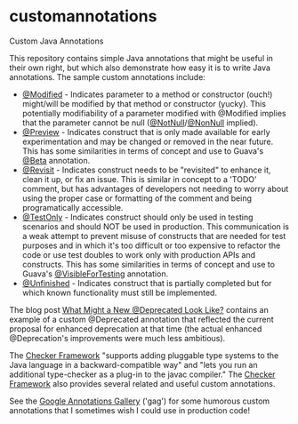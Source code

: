 # customannotations
Custom Java Annotations

This repository contains simple Java annotations that might be useful in their own right, but which also demonstrate how easy it is to write Java annotations. The sample custom annotations include:
* [@Modified](https://github.com/dustinmarx/customannotations/blob/master/dustin/examples/annotations/Modified.java) - Indicates parameter to a method or constructor (ouch!) might/will be modified by that method or constructor (yucky). This potentially modifiability of a parameter modified with @Modified implies that the parameter cannot be null ([@NotNull](https://www.jetbrains.com/help/idea/nullable-and-notnull-annotations.html)/[@NonNull](https://checkerframework.org/api/org/checkerframework/checker/nullness/qual/NonNull.html) implied).
* [@Preview](https://github.com/dustinmarx/customannotations/blob/master/dustin/examples/annotations/Preview.java) - Indicates construct that is only made available for early experimentation and may be changed or removed in the near future. This has some similarities in terms of concept and use to Guava's [@Beta](https://github.com/google/guava/blob/master/guava/src/com/google/common/annotations/Beta.java) annotation.
* [@Revisit](https://github.com/dustinmarx/customannotations/blob/master/dustin/examples/annotations/Revisit.java) - Indicates construct needs to be "revisited" to enhance it, clean it up, or fix an issue. This is similar in concept to a 'TODO' comment, but has advantages of developers not needing to worry about using the proper case or formatting of the comment and being programatically accessible.
* [@TestOnly](https://github.com/dustinmarx/customannotations/blob/master/dustin/examples/annotations/TestOnly.java) - Indicates construct should only be used in testing scenarios and should NOT be used in production. This communication is a weak attempt to prevent misuse of constructs that are needed for test purposes and in which it's too difficult or too expensive to refactor the code or use test doubles to work only with production APIs and constructs. This has some similarities in terms of concept and use to Guava's [@VisibleForTesting](https://github.com/google/guava/blob/master/guava/src/com/google/common/annotations/VisibleForTesting.java) annotation.
* [@Unfinished](https://github.com/dustinmarx/customannotations/blob/master/dustin/examples/annotations/Unfinished.java) - Indicates construct that is partially completed but for which known functionality must still be implemented.

The blog post [What Might a New @Deprecated Look Like?](https://marxsoftware.blogspot.com/2015/11/what-might-new-deprecated-look-like.html) contains an example of a custom @Deprecated annotation that reflected the current proposal for enhanced deprecation at that time (the actual enhanced @Deprecation's improvements were much less ambitious).

The [Checker Framework](https://checkerframework.org/manual/) "supports adding pluggable type systems to the Java language in a backward-compatible way" and "lets you run an additional type-checker as a plug-in to the javac compiler." The [Checker Framework](https://marxsoftware.blogspot.com/2012/10/the-checker-framework.html) also provides several related and useful custom annotations.

See the [Google Annotations Gallery](https://code.google.com/archive/p/gag/) ('gag') for some humorous custom annotations that I sometimes wish I could use in production code!
